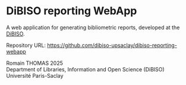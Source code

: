 # DiBISO reporting WebApp

A web application for generating bibliometric reports, developed at the [DiBISO](https://www.bibliotheques.universite-paris-saclay.fr/en/department-libraries-information-and-open-science-dibiso-and-its-missions).

Repository URL: https://github.com/dibiso-upsaclay/dibiso-reporting-webapp

Romain THOMAS 2025  
Department of Libraries, Information and Open Science (DiBISO)  
Université Paris-Saclay
